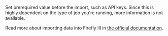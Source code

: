 Set prerequired value before the import, such as API keys. Since this is highly dependent on the type of job you're running, more information is not available.

Read more about importing data into Firefly III in [the official documentation](https://firefly-iii.readthedocs.io/en/latest/).